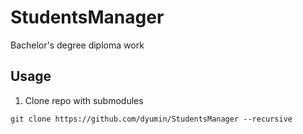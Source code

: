 # StudentsManager
Bachelor's degree diploma work

## Usage

1. Clone repo with submodules
```
git clone https://github.com/dyumin/StudentsManager --recursive
```
